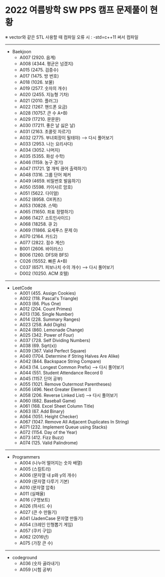 # 2022 여름방학 SW PPS 캠프 문제풀이 현황

※ vector와 같은 STL 사용할 때 컴파일 오류 시 : -std=c++11 써서 컴파일

<hr/>

- Baekjoon
  - A007 (2920. 음계)
  - A008 (4344. 평균은 넘겠지)
  - A015 (2475. 검증수)
  - A017 (1475. 방 번호)
  - A018 (1026. 보물)
  - A019 (2577. 숫자의 개수)
  - A020 (2455. 지능형 기차)
  - A021 (2010. 플러그)
  - A022 (1267. 핸드폰 요금)
  - A028 (10757. 큰 수 A+B)
  - A029 (17210. 문문문)
  - A030 (17211. 좋은 날 싫은 날)
  - A031 (2163. 초콜릿 자르기)
  - A032 (2775. 부녀회장이 될테야) --> 다시 풀어보기
  - A033 (2953. 나는 요리사다)
  - A034 (3052. 나머지)
  - A035 (5355. 화성 수학)
  - A046 (1159. 농구 경기)
  - A047 (11721. 열 개씩 끊어 출력하기)
  - A048 (1316. 그룹 단어 체커
  - A049 (4659. 비밀번호 발음하기)
  - A050 (5598. 카이사르 암호)
  - A051 (5622. 다이얼)
  - A052 (8958. OX퀴즈)
  - A053 (10828. 스택)
  - A065 (11650. 좌표 정렬하기)
  - A066 (1427. 소트인사이드)
  - A068 (18258. 큐 2)
  - A069 (11866. 요세푸스 문제 0)
  - A070 (2164. 카드2)
  - A077 (2822. 점수 계산)
  - B001 (2606. 바이러스)
  - B006 (1260. DFS와 BFS)
  - C026 (15552. 빠른 A+B)
  - C037 (6571. 피보나치 수의 개수) --> 다시 풀어보기
  - D002 (10250. ACM 호텔)

<hr/>

- LeetCode
  - A001 (455. Assign Cookies)
  - A002 (118. Pascal's Triangle)
  - A003 (66. Plus One)
  - A012 (204. Count Primes)
  - A013 (136. Single Number)
  - A014 (228. Summary Ranges)
  - A023 (258. Add Digits)
  - A024 (860. Lemonade Change)
  - A025 (342. Power of Four)
  - A037 (728. Self Dividing Numbers)
  - A038 (69. Sqrt(x))
  - A039 (367. Valid Perfect Square)
  - A040 (1704. Determine if String Halves Are Alike)
  - A042 (844. Backspace String Compare)
  - A043 (14. Longest Common Prefix) --> 다시 풀어보기
  - A044 (551. Student Attendance Record I)
  - A045 (1157. 단어 공부)
  - A055 (1021. Remove Outermost Parentheses)
  - A056 (496. Next Greater Element I)
  - A058 (206. Reverse Linked List) --> 다시 풀어보기
  - A060 (682. Baseball Game)
  - A061 (168. Excel Sheet Column Title)
  - A063 (67. Add Binary)
  - A064 (1051. Height Checker)
  - A067 (1047. Remove All Adjacent Duplicates In String)
  - A071 (232. Implement Queue using Stacks)
  - A072 (1154. Day of the Year)
  - A073 (412. Fizz Buzz)
  - A074 (125. Valid Palindrome)

<hr/>

- Programmers
  - A004 (나누어 떨어지는 숫자 배열)
  - A005 (스킬트리)
  - A006 (문자열 내 p와 y의 개수)
  - A009 (문자열 다루기 기본)
  - A010 (문자열 압축)
  - A011 (실패율)
  - A016 (구명보트)
  - A026 (하샤드 수)
  - A027 (큰 수 만들기)
  - A041 (JadenCase 문자열 만들기)
  - A054 (크레인 인형뽑기 게임)
  - A057 (쿠키 구입)
  - A062 (2016년)
  - A075 (가장 큰 수)

<hr/>

- codeground
  - A036 (숫자 골라내기)
  - A059 (시험 공부)
